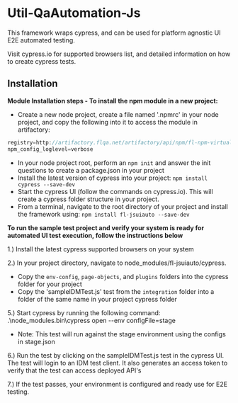 # Util-QaAutomation-Js
This framework wraps cypress, and can be used for platform agnostic UI E2E automated testing.  

Visit cypress.io for supported browsers list, and detailed information on how to create cypress tests.

## Installation
**Module Installation steps - To install the npm module in a new project:**
* Create a new node project, create a file named '.npmrc' in your node project, and copy the following into it to access the module in artifactory:
```javascript
registry=http://artifactory.flqa.net/artifactory/api/npm/fl-npm-virtual
npm_config_loglevel=verbose
```
* In your node project root, perform an `npm init` and answer the init questions to create a package.json in your project
* Install the latest version of cypress into your project: `npm install cypress --save-dev`
* Start the cypress UI (follow the commands on cypress.io).  This will create a cypress folder structure in your project.  
* From a terminal, navigate to the root directory of your project and install the framework using: `npm install fl-jsuiauto --save-dev` 

**To run the sample test project and verify your system is ready for automated UI test execution, follow the instructions below**

1.) Install the latest cypress supported browsers on your system

2.) In your project directory, navigate to node_modules/fl-jsuiauto/cypress.  
* Copy the `env-config`, `page-objects`, and `plugins` folders into the cypress folder for your project
* Copy the 'sampleIDMTest.js' test from the `integration` folder into a folder of the same name in your project cypress folder

5.) Start cypress by running the following command: .\node_modules\.bin\cypress open --env configFile=stage
  * Note: This test will run against the stage environment using the configs in stage.json

6.) Run the test by clicking on the sampleIDMTest.js test in the cypress UI.  The test will login to an IDM test client.  It also generates an access token to verify that the test can access deployed API's

7.) If the test passes, your environment is configured and ready use for E2E testing.


